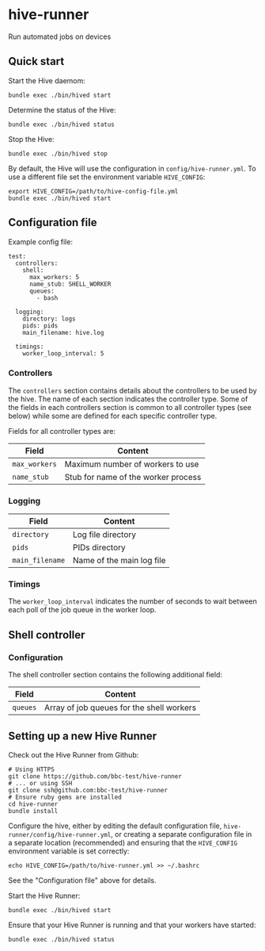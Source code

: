 # hive-runner

Run automated jobs on devices

## Quick start

Start the Hive daemom:

    bundle exec ./bin/hived start

Determine the status of the Hive:

    bundle exec ./bin/hived status

Stop the Hive:

    bundle exec ./bin/hived stop

By default, the Hive will use the configuration in `config/hive-runner.yml`. To
use a different file set the environment variable `HIVE_CONFIG`:

    export HIVE_CONFIG=/path/to/hive-config-file.yml
    bundle exec ./bin/hived start

## Configuration file

Example config file:

    test:
      controllers:
        shell:
          max_workers: 5
          name_stub: SHELL_WORKER
          queues:
            - bash
    
      logging:
        directory: logs
        pids: pids
        main_filename: hive.log
    
      timings:
        worker_loop_interval: 5

### Controllers

The `controllers` section contains details about the controllers to be
used by the hive. The name of each section indicates the controller type. Some
of the fields in each controllers section is common to all controller types
(see below) while some are defined for each specific controller type.

Fields for all controller types are:

| Field         | Content                             |
|---------------|-------------------------------------|
| `max_workers` | Maximum number of workers to use    |
| `name_stub`   | Stub for name of the worker process |

### Logging

| Field           | Content                   |
|-----------------|---------------------------|
| `directory`     | Log file directory        |
| `pids`          | PIDs directory            |
| `main_filename` | Name of the main log file |

### Timings

The `worker_loop_interval` indicates the number of seconds to wait between each
poll of the job queue in the worker loop.

## Shell controller

### Configuration

The shell controller section contains the following additional field:

| Field    | Content                                   |
|----------|-------------------------------------------|
| `queues` | Array of job queues for the shell workers |

## Setting up a new Hive Runner

Check out the Hive Runner from Github:

    # Using HTTPS
    git clone https://github.com/bbc-test/hive-runner
    # ... or using SSH
    git clone ssh@github.com:bbc-test/hive-runner
    # Ensure ruby gems are installed
    cd hive-runner
    bundle install

Configure the hive, either by editing the default configuration file,
`hive-runner/config/hive-runner.yml`, or creating a separate configuration
file in a separate location (recommended) and ensuring that the `HIVE_CONFIG`
environment variable is set correctly:

    echo HIVE_CONFIG=/path/to/hive-runner.yml >> ~/.bashrc

See the "Configuration file" above for details.

Start the Hive Runner:

    bundle exec ./bin/hived start

Ensure that your Hive Runner is running and that your workers have started:

    bundle exec ./bin/hived status
